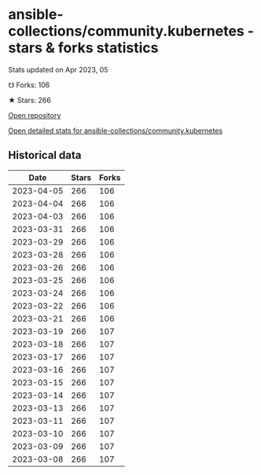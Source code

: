 # ansible-collections/community.kubernetes - stars & forks statistics

Stats updated on Apr 2023, 05

☋ Forks: 106

★ Stars: 266

[Open repository](https://github.com/ansible-collections/community.kubernetes)

[Open detailed stats for ansible-collections/community.kubernetes](https://reviewgithub.com/rep/ansible-collections/community.kubernetes)

## Historical data
| Date | Stars | Forks |
|------|-------|-------|
| 2023-04-05 | 266 | 106 | 
| 2023-04-04 | 266 | 106 | 
| 2023-04-03 | 266 | 106 | 
| 2023-03-31 | 266 | 106 | 
| 2023-03-29 | 266 | 106 | 
| 2023-03-28 | 266 | 106 | 
| 2023-03-26 | 266 | 106 | 
| 2023-03-25 | 266 | 106 | 
| 2023-03-24 | 266 | 106 | 
| 2023-03-22 | 266 | 106 | 
| 2023-03-21 | 266 | 106 | 
| 2023-03-19 | 266 | 107 | 
| 2023-03-18 | 266 | 107 | 
| 2023-03-17 | 266 | 107 | 
| 2023-03-16 | 266 | 107 | 
| 2023-03-15 | 266 | 107 | 
| 2023-03-14 | 266 | 107 | 
| 2023-03-13 | 266 | 107 | 
| 2023-03-11 | 266 | 107 | 
| 2023-03-10 | 266 | 107 | 
| 2023-03-09 | 266 | 107 | 
| 2023-03-08 | 266 | 107 | 

